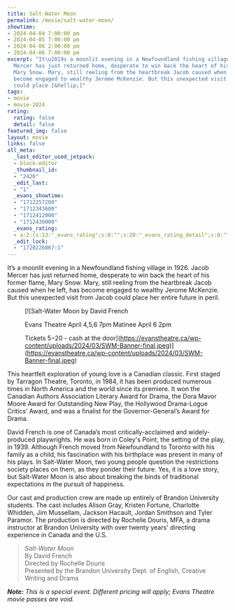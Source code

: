 ```yaml
---
title: Salt-Water Moon
permalink: /movie/salt-water-moon/
showtime:
- 2024-04-04 7:00:00 pm
- 2024-04-05 7:00:00 pm
- 2024-04-06 2:00:00 pm
- 2024-04-06 7:00:00 pm
excerpt: "It\u2019s a moonlit evening in a Newfoundland fishing village in 1926. Jacob
  Mercer has just returned home, desperate to win back the heart of his former flame,
  Mary Snow. Mary, still reeling from the heartbreak Jacob caused when he left, has
  become engaged to wealthy Jerome McKenzie. But this unexpected visit from Jacob
  could place [&hellip;]"
tags:
- movie
- movie-2024
rating:
  rating: false
  detail: false
featured_img: false
layout: movie
links: false
all_meta:
  _last_editor_used_jetpack:
  - block-editor
  _thumbnail_id:
  - "2426"
  _edit_last:
  - "1"
  _evans_showtime:
  - "1712257200"
  - "1712343600"
  - "1712412000"
  - "1712430000"
  _evans_rating:
  - a:2:{s:13:"_evans_rating";s:0:"";s:20:"_evans_rating_detail";s:0:"";}
  _edit_lock:
  - "1720226867:1"
---
```


It’s a moonlit evening in a Newfoundland fishing village in 1926. Jacob Mercer has just returned home, desperate to win back the heart of his former flame, Mary Snow. Mary, still reeling from the heartbreak Jacob caused when he left, has become engaged to wealthy Jerome McKenzie. But this unexpected visit from Jacob could place her entire future in peril.

<figure class="wp-block-image size-full">[![Salt-Water Moon
by David French

Evans Theatre
April 4,5,6 7pm
Matinee April 6 2pm

Tickets $5-$20 - cash at the door](https://evanstheatre.ca/wp-content/uploads/2024/03/SWM-Banner-final.jpeg)](https://evanstheatre.ca/wp-content/uploads/2024/03/SWM-Banner-final.jpeg)</figure>This heartfelt exploration of young love is a Canadian classic. First staged by Tarragon Theatre, Toronto, in 1984, it has been produced numerous times in North America and the world since its premiere. It won the Canadian Authors Association Literary Award for Drama, the Dora Mavor Moore Award for Outstanding New Play, the Hollywood Drama-Logue Critics’ Award, and was a finalist for the Governor-General’s Award for Drama.

David French is one of Canada’s most critically-acclaimed and widely-produced playwrights. He was born in Coley's Point, the setting of the play, in 1939. Although French moved from Newfoundland to Toronto with his family as a child, his fascination with his birthplace was present in many of his plays. In Salt-Water Moon, two young people question the restrictions society places on them, as they ponder their future. Yes, it is a love story, but Salt-Water Moon is also about breaking the binds of traditional expectations in the pursuit of happiness.

Our cast and production crew are made up entirely of Brandon University students. The cast includes Alison Gray, Kristen Fortune, Charlotte Whidden, Jim Mussellam, Jackson Hacault, Jordan Smithson and Tyler Paramor. The production is directed by Rochelle Douris, MFA, a drama instructor at Brandon University with over twenty years' directing experience in Canada and the U.S.

> *Salt-Water Moon*  
> By David French  
> Directed by Rochelle Douris  
> Presented by the Brandon University Dept. of English, Creative Writing and Drama

***Note:** This is a special event. Different pricing will apply; Evans Theatre movie passes are void.*